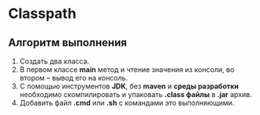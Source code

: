 # Classpath

## Алгоритм выполнения

1.	Создать два класса.
2.	В первом классе __main__ метод и чтение значения из консоли, во втором – вывод его на консоль.
3.	С помощью инструментов __JDK__, без __maven__ и __среды разработки__ необходимо скомпилировать и упаковать __.class файлы__ в __.jar__ архив.
4.	Добавить файл __.cmd__ или __.sh__ с командами это выполняющими.

